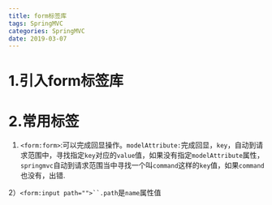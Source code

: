 ```yaml
---
title: form标签库 
tags: SpringMVC
categories: SpringMVC
date: 2019-03-07
---
```


# 1.引入form标签库

# 2.常用标签

1) `<form:form>`:可以完成回显操作。`modelAttribute:`完成回显，`key`，自动到请求范围中，寻找指定`key`对应的`value`值，如果没有指定`modelAttribute`属性，`springmvc`自动到请求范围当中寻找一个叫`command`这样的`key`值，如果`command`也没有，出错.

2）`<form:input path="">``.path`是`name`属性值